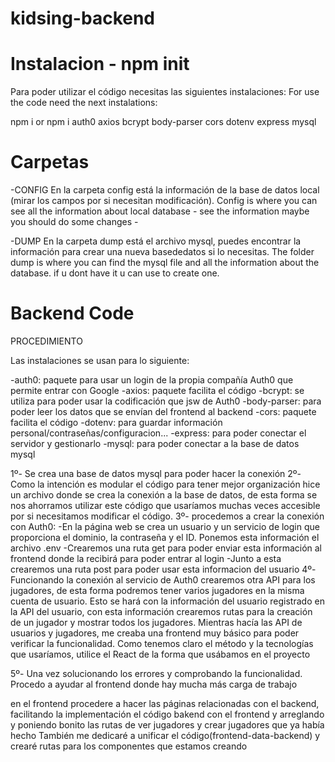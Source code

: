 # kidsing-backend

# Instalacion - npm init
Para poder utilizar el código necesitas las siguientes instalaciones:
For use the code need the next instalations:

npm i
or
npm i auth0 axios bcrypt body-parser cors dotenv express mysql

# Carpetas
-CONFIG
En la carpeta config está la información de la base de datos local (mirar los campos por si necesitan modificación).
Config is where you can see all the information about local database - see the information maybe you should do some changes -

-DUMP
En la carpeta dump está el archivo mysql, puedes encontrar la información para crear una nueva basededatos si lo necesitas.
The folder dump is where you can find the mysql file and all the information about the database. if u dont have it u can use to create one.

# Backend Code 
PROCEDIMIENTO 

Las instalaciones se usan para lo siguiente:

-auth0: paquete para usar un login de la propia compañía Auth0 que permite entrar con Google
-axios: paquete facilita el código
-bcrypt: se utiliza para poder usar la codificación que jsw de Auth0
-body-parser: para poder leer los datos que se envían del frontend al backend
-cors: paquete facilita el código
-dotenv: para guardar información personal/contraseñas/configuracion...
-express: para poder conectar el servidor y gestionarlo
-mysql: para poder conectar a la base de datos mysql

1º- Se crea una base de datos mysql para poder hacer la conexión
2º- Como la intención es modular el código para tener mejor organización hice un archivo donde se crea la conexión a la base de datos, de
esta forma se nos ahorramos utilizar este código que usaríamos muchas veces accesible por si necesitamos modificar el código.
3º- procedemos a crear la conexión con Auth0:
    -En la página web se crea un usuario y un servicio de login que proporciona el dominio, la contraseña y el ID. Ponemos esta información el archivo .env
    -Crearemos una ruta get para poder enviar esta información al frontend donde la recibirá para poder entrar al login
    -Junto a esta crearemos una ruta post para poder usar esta informacion del usuario
4º- Funcionando la conexión al servicio de Auth0 crearemos otra API para los jugadores, de esta forma podremos tener varios jugadores en la misma cuenta de usuario.
Esto se hará con la información del usuario registrado en la API del usuario, con esta información crearemos rutas para la creación de un jugador y mostrar todos los jugadores. Mientras hacía las API de usuarios y jugadores, me creaba una frontend muy básico para poder verificar la funcionalidad. Como tenemos claro el método y la tecnologías que usaríamos, utilice el React de la forma que usábamos en el proyecto

5º- Una vez solucionando los errores y comprobando la funcionalidad. Procedo a ayudar al frontend donde hay mucha más carga de trabajo

en el frontend procedere a hacer las páginas relacionadas con el backend, facilitando la implementación el código bakend con el frontend y arreglando y poniendo bonito las rutas de ver jugadores y crear jugadores que ya había hecho
También me dedicaré a unificar el código(frontend-data-backend) y crearé rutas para los componentes que estamos creando